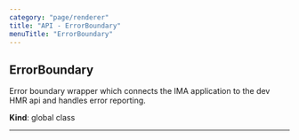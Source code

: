 ```yaml
---
category: "page/renderer"
title: "API - ErrorBoundary"
menuTitle: "ErrorBoundary"
---
```


## ErrorBoundary&nbsp;<a name="ErrorBoundary" href="https://github.com/seznam/ima/blob/v18.0.0-rc.0/packages/core/src/page/renderer/ErrorBoundary.js#L7" target="_blank"><span class="icon"><i class="fas fa-external-link-alt fa-xs"></i></span></a>
Error boundary wrapper which connects the IMA application to the
dev HMR api and handles error reporting.

**Kind**: global class  

* * *


